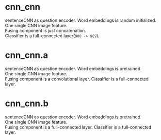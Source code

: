 # cnn\_cnn

sentenceCNN as question encoder. Word embeddings is random initialized.  
One single CNN image feature.  
Fusing component is just concatenation.  
Classifier is a full-connected layer(`900 -> 969`).  

# cnn\_cnn.a

sentenceCNN as question encoder. Word embeddings is pretrained.  
One single CNN image feature.  
Fusing component is a convolutional layer.
Classifier is a full-connected layer.

# cnn\_cnn.b

sentenceCNN as question encoder. Word embeddings is pretrained.  
One single CNN image feature.  
Fusing component is a full-connected layer.
Classifier is a full-connected layer.

